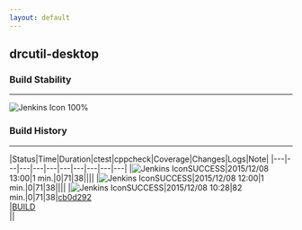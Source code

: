 ```yaml
---
layout: default
---
```

## drcutil-desktop
### Build Stability
___
![Jenkins Icon](http://jenkinshrg.github.io/images/48x48/health-80plus.png)
100%
  
### Build History
___
|Status|Time|Duration|<span class='badge'>ctest</span>|<span class='badge'>cppcheck</span>|Coverage|Changes|Logs|Note|
|---|---|---|---|---|---|---|---|---|---|
|![Jenkins Icon](http://jenkinshrg.github.io/images/24x24/blue.png)SUCCESS|2015/12/08 13:00|1 min.|0|71|38||||
|![Jenkins Icon](http://jenkinshrg.github.io/images/24x24/blue.png)SUCCESS|2015/12/08 12:00|1 min.|0|71|38||||
|![Jenkins Icon](http://jenkinshrg.github.io/images/24x24/blue.png)SUCCESS|2015/12/08 10:28|82 min.|0|71|38|[cb0d292](https://github.com/jrl-umi3218/hrpcnoid/commit/cb0d292)<br>|[BUILD](https://drive.google.com/file/d/0B54sHwaxmuM4WTJ4N19zN0hrdUU/view?usp=drivesdk)<br>||
